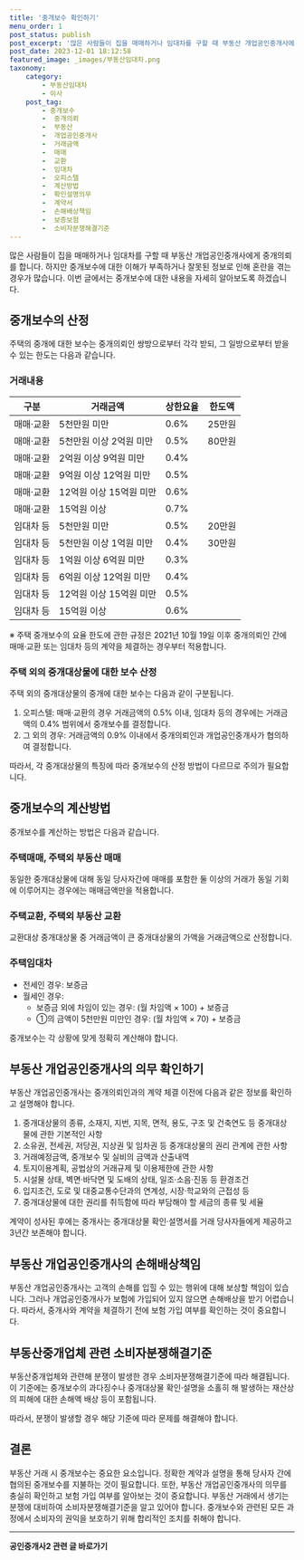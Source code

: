 ```yaml
---
title: '중개보수 확인하기'
menu_order: 1
post_status: publish
post_excerpt: '많은 사람들이 집을 매매하거나 임대차를 구할 때 부동산 개업공인중개사에게 중개의뢰를 합니다. 하지만 중개보수에 대한 이해가 부족하거나 잘못된 정보로 인해 혼란을 겪는 경우가 많습니다. 이번 글에서는 중개보수에 대한 내용을 자세히 알아보도록 하겠습니다.'
post_date: 2023-12-01 18:12:58
featured_image: _images/부동산임대차.png
taxonomy:
    category:
        - 부동산임대차
        - 이사
    post_tag:
        - 중개보수
        -  중개의뢰
        -  부동산
        -  개업공인중개사
        -  거래금액
        -  매매
        -  교환
        -  임대차
        -  오피스텔
        -  계산방법
        -  확인설명의무
        -  계약서
        -  손해배상책임
        -  보증보험
        -  소비자분쟁해결기준
---
```



많은 사람들이 집을 매매하거나 임대차를 구할 때 부동산 개업공인중개사에게 중개의뢰를 합니다. 하지만 중개보수에 대한 이해가 부족하거나 잘못된 정보로 인해 혼란을 겪는 경우가 많습니다. 이번 글에서는 중개보수에 대한 내용을 자세히 알아보도록 하겠습니다.

## 중개보수의 산정

주택의 중개에 대한 보수는 중개의뢰인 쌍방으로부터 각각 받되, 그 일방으로부터 받을 수 있는 한도는 다음과 같습니다.

### 거래내용

| 구분        | 거래금액              | 상한요율 | 한도액   |
|------------|----------------------|-----------|----------|
| 매매·교환 | 5천만원 미만           | 0.6%      | 25만원   |
| 매매·교환 | 5천만원 이상 2억원 미만 | 0.5%      | 80만원   |
| 매매·교환 | 2억원 이상 9억원 미만  | 0.4%      |          |
| 매매·교환 | 9억원 이상 12억원 미만 | 0.5%      |          |
| 매매·교환 | 12억원 이상 15억원 미만 | 0.6%      |          |
| 매매·교환 | 15억원 이상           | 0.7%      |          |
| 임대차 등   | 5천만원 미만           | 0.5%      | 20만원   |
| 임대차 등   | 5천만원 이상 1억원 미만 | 0.4%      | 30만원   |
| 임대차 등   | 1억원 이상 6억원 미만  | 0.3%      |          |
| 임대차 등   | 6억원 이상 12억원 미만 | 0.4%      |          |
| 임대차 등   | 12억원 이상 15억원 미만 | 0.5%      |          |
| 임대차 등   | 15억원 이상           | 0.6%      |          |

※ 주택 중개보수의 요율 한도에 관한 규정은 2021년 10월 19일 이후 중개의뢰인 간에 매매·교환 또는 임대차 등의 계약을 체결하는 경우부터 적용합니다. 

### 주택 외의 중개대상물에 대한 보수 산정

주택 외의 중개대상물의 중개에 대한 보수는 다음과 같이 구분됩니다.

1. 오피스텔: 매매·교환의 경우 거래금액의 0.5% 이내, 임대차 등의 경우에는 거래금액의 0.4% 범위에서 중개보수를 결정합니다.
2. 그 외의 경우: 거래금액의 0.9% 이내에서 중개의뢰인과 개업공인중개사가 협의하여 결정합니다.

따라서, 각 중개대상물의 특징에 따라 중개보수의 산정 방법이 다르므로 주의가 필요합니다.

## 중개보수의 계산방법

중개보수를 계산하는 방법은 다음과 같습니다.

### 주택매매, 주택외 부동산 매매

동일한 중개대상물에 대해 동일 당사자간에 매매를 포함한 둘 이상의 거래가 동일 기회에 이루어지는 경우에는 매매금액만을 적용합니다.

### 주택교환, 주택외 부동산 교환

교환대상 중개대상물 중 거래금액이 큰 중개대상물의 가액을 거래금액으로 산정합니다.

### 주택임대차

- 전세인 경우: 보증금
- 월세인 경우:
  - 보증금 외에 차임이 있는 경우: (월 차임액 × 100) + 보증금
  - ①의 금액이 5천만원 미만인 경우: (월 차임액 × 70) + 보증금

중개보수는 각 상황에 맞게 정확히 계산해야 합니다.

## 부동산 개업공인중개사의 의무 확인하기

부동산 개업공인중개사는 중개의뢰인과의 계약 체결 이전에 다음과 같은 정보를 확인하고 설명해야 합니다.

1. 중개대상물의 종류, 소재지, 지번, 지목, 면적, 용도, 구조 및 건축연도 등 중개대상 물에 관한 기본적인 사항
2. 소유권, 전세권, 저당권, 지상권 및 임차권 등 중개대상물의 권리 관계에 관한 사항
3. 거래예정금액, 중개보수 및 실비의 금액과 산출내역
4. 토지이용계획, 공법상의 거래규제 및 이용제한에 관한 사항
5. 시설물 상태, 벽면·바닥면 및 도배의 상태, 일조·소음·진동 등 환경조건
6. 입지조건, 도로 및 대중교통수단과의 연계성, 시장·학교와의 근접성 등
7. 중개대상물에 대한 권리를 취득함에 따라 부담해야 할 세금의 종류 및 세율

계약이 성사된 후에는 중개사는 중개대상물 확인·설명서를 거래 당사자들에게 제공하고 3년간 보존해야 합니다.

## 부동산 개업공인중개사의 손해배상책임

부동산 개업공인중개사는 고객의 손해를 입힐 수 있는 행위에 대해 보상할 책임이 있습니다. 그러나 개업공인중개사가 보험에 가입되어 있지 않으면 손해배상을 받기 어렵습니다. 따라서, 중개사와 계약을 체결하기 전에 보험 가입 여부를 확인하는 것이 중요합니다.

## 부동산중개업체 관련 소비자분쟁해결기준

부동산중개업체와 관련해 분쟁이 발생한 경우 소비자분쟁해결기준에 따라 해결됩니다. 이 기준에는 중개보수의 과다징수나 중개대상물 확인·설명을 소홀히 해 발생하는 재산상의 피해에 대한 손해액 배상 등이 포함됩니다.

따라서, 분쟁이 발생할 경우 해당 기준에 따라 문제를 해결해야 합니다.

## 결론

부동산 거래 시 중개보수는 중요한 요소입니다. 정확한 계약과 설명을 통해 당사자 간에 협의된 중개보수를 지불하는 것이 필요합니다. 또한, 부동산 개업공인중개사의 의무를 충실히 확인하고 보험 가입 여부를 알아보는 것이 중요합니다. 부동산 거래에서 생기는 분쟁에 대비하여 소비자분쟁해결기준을 알고 있어야 합니다. 중개보수와 관련된 모든 과정에서 소비자의 권익을 보호하기 위해 합리적인 조치를 취해야 합니다.
<!-- wp:separator -->
<hr class="wp-block-separator has-alpha-channel-opacity"/>
<!-- /wp:separator -->

<!-- wp:group {"backgroundColor":"base","layout":{"type":"constrained"}} -->
<div class="wp-block-group has-base-background-color has-background"><!-- wp:paragraph {"align":"center","fontSize":"medium"} -->
<p class="has-text-align-center has-large-font-size"><strong>공인중개사2 관련 글 바로가기</strong></p>
<!-- /wp:paragraph -->


<!-- wp:latest-posts
{"categories":[{"id":22741,"count":19,"description":"","link":"https://uknowlaw.com/category/%ea%b3%b5%ec%9d%b8%ec%a4%91%ea%b0%9c%ec%82%ac2/","name":"공인중개사2","slug":"공인중개사2","taxonomy":"category","parent":0,"meta":[],"_links":{"self":[{"href":"https://uknowlaw.com/wp-json/wp/v2/categories/22741"}],"collection":[{"href":"https://uknowlaw.com/wp-json/wp/v2/categories"}],"about":[{"href":"https://uknowlaw.com/wp-json/wp/v2/taxonomies/category"}],"wp:post_type":[{"href":"https://uknowlaw.com/wp-json/wp/v2/posts?categories=22741"}],"curies":[{"name":"wp","href":"https://api.w.org/{rel}","templated":true}]}}],"postsToShow":100,"excerptLength":28,"postLayout":"grid","columns":2,"featuredImageAlign":"left","featuredImageSizeSlug":"large","fontSize":"small"} /--></div>
<!-- /wp:group -->
